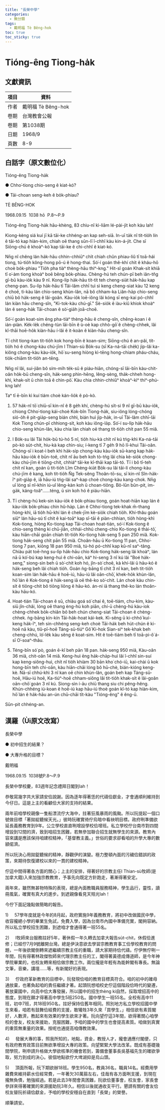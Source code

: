 ```yaml
---
title: "長榮中學"
categories:
  - 無分類
tags:
  - 戴明福 Tè Bêng-hok
toc: true
toc_sticky: true
---
```


# Tióng-êng Tiong-ha̍k

## 文獻資訊

| 項目 | 資料 |
|---|---|
| 作者 | 戴明福 Tè Bêng-hok |
| 卷期 | 台灣教會公報 |
| 卷期 | 第1038期 |
| 日期 | 1968/9 |
| 頁數 | 8-9 |

## 白話字（原文數位化）

Tióng-êng Tiong-ha̍k

● Chho͘-tiong chio-seng ê kiat-kó?

● Tāi-choan seng-keh ê bo̍k-phiau?

TÈ BÊNG-HOK

1968.09.15  1038 hō  P.8～P.9

Tióng-êng Tiong-ha̍k hāu-khèng, 83 chiu-nî kì-liām lé-pài-ji̍t koh kàu lah!

Kiong-kèng siá kuí jī kā tāi-ke chhéng-an kap seh-siā. In-uī ta̍k nî tit-tio̍h lín ê tāi-tó kap hiàn-kim, chiah oē thang sūn-lī î-chhî kàu kin-á-ji̍t. Che sī Siōng-chú ê khoàⁿ-kò͘ kap tāi-ke ê chi-chhî ê kiat-kó.

Nn̄g nî chêng lán ha̍k-hāu chhin-chhiūⁿ chi̍t chiah chûn phiau-liû tī toā-hái tiong, tú-tio̍h kông-hong pō-ú ê hong-thai. Só͘-í goán thê-khí chi̍t ê kháu-hō choè bo̍k-phiau "Tio̍h pha tiàⁿ thèng-hāu thiⁿ-kng." Hit-sî goán Khak-si̍t khiā tī o͘-àm tiong khoàⁿ boē bêng bo̍k-phiau. Chèng-hú teh chún-pī beh iân-tn̂g gī-bū kàu-io̍k kàu 9 nî. Kong-li̍p ha̍k-hāu ti̍t-ti̍t teh cheng-sia̍t ha̍k-hāu kap cheng-pan. Su-li̍p ha̍k-hāu tī Tâi-lâm chhī tuì sì keng cheng-siat kàu 12 keng ê choē, tì-kàu lán chio-seng khùn-lân, nā bô chham-ka Liân-ha̍p chio-seng chiū bô ha̍k-seng ê lâi-goân. Kàu-io̍k loē-iông lâi kóng sī eng-kai pó-chhî lán kiàn hāu cheng-sîn, "Ki-tok-kàu chú-gī." Sè-sio̍k ê iàu-kiû khiok khoàⁿ lán ê seng-ha̍k Tāi-choan ê sò͘-gia̍h joā-choē.

Só͘-í goán koat-sim ēng pha-tiàⁿ thèng-hāu ê cheng-sîn, chēng-koan i ê ián-piàn. Ke̍k-le̍k chéng-tùn lāi-bīn ê ù-oè kap chhò-gō͘ ê chèng-chhek, lâi kî-thāi hoē-ho̍k kiàn-hāu í-lâi ê it-koàn ê kiàn-hāu cheng-sîn.

Tī chit tiong-kan tit-tio̍h kok hong-bīn ê koan-sim; Siōng-chú ê an-pâi, tit-tio̍h hó ê chong-kàu chú-jīm I Thian-sù Bo̍k-su (sī Ka-ná-tāi che̍k) ji̍p-lâi ka-kiông chong-kàu kàu-io̍k, hō͘ su-seng hiòng kì-tēng hong-chiam pháu-cháu, tio̍k-chiām tit-tio̍h an-tēng.

Nn̄g nî lâi, sui-jiân bô sím-mi̍h te̍k-sû ê piáu-hiān, chóng-sī lāi-bīn kàu-chit-oân ho̍k-bū cheng-sîn, ha̍k-seng phìn-hēng, lêng-sèng, tha̍k-chheh hong-khì, khak-si̍t ū chin toā ê chìn-pō͘. Kàu chia chhin-chhiūⁿ khoàⁿ-kìⁿ thiⁿ-phú-kng lah!

Taⁿ tī ē-bīn kì kuí tiám choè kán-lio̍k ê pò-kò.

1) 57 ha̍k-nî tō͘ chiū-sī kin-nî ê 8 ge̍h khí, chèng-hú si̍t-si 9 nî gī-bū kàu-io̍k, chiong Chho͘-tiong kái-choè Kok-bîn Tiong-ha̍k, siu-iông lóng-chóng sió-o̍h ê pit-gia̍p-seng bián chhì, bián huì ji̍p-ha̍k, in-uī Tâi-lâm chhī-lāi Kok Tiong chún-pī chhiong-si̍t, koh kàu iông-la̍p. Só͘-í su-li̍p ha̍k-hāu chio-seng khùn-lân, kàu chia lán chiah oē thang tit-tio̍h chi̍t pan 55 miâ.

2) I Bo̍k-su lâi Tâi ho̍k-bū tú-hó 5 nî, tio̍h hiu-kà chi̍t nî kú tńg-khì Ka-ná-tāi pò-kò su̍t-chit, hiu-kà kap chìn-siu; í-keng tī 7 ge̍h 9 hō lī-khui Tâi-oân. Chóng-sī i koat-ì beh khì ha̍k-si̍p chong-kàu kàu-io̍k sū-kang kap ha̍k-hāu kàu-io̍k ê būn-toê, chi̍t nî āu beh koh tò-tńg lâi chia kè-sio̍k chong-kàu chú-jīm ê tiōng-chit, chhiáⁿ tāi-ke kî-thāi kap tāi-tó. Tī i bô tī-teh chi̍t nî kan, goán ū tit-tio̍h Lîm Chèng-kia̍t Bo̍k-su lâi tāi-lí chong-kàu chú-jīm ê kang, koh tit-tio̍h N̂g Tek-sêng Thoân-tō-su, sī kin-nî Sîn-ha̍k-īⁿ pit-gia̍p ê, iā hāu-iú tńg-lâi saⁿ-kap choè chong-kàu kang-chok. Nn̄g uī lóng sī nî-khin iú-uî lêng-kàn koh ū choan-tiông. Bô-lūn bûn-pit, im-ga̍k, káng-toâⁿ......téng, ū sin koh hó ê piáu-hiān.

3) Tī chèng-hú kek-sin kàu-io̍k ê bo̍k-phiau tiong, goán hoat-hiān kap lán ê kàu-io̍k bo̍k-phiau chin hû-ha̍p. Lán ê Chho͘-tiong tek-khak m̄-thang hòng-khì, iā tio̍h hū-khí lán ê chek-jīm kè-sio̍k chiah tio̍h. Khí-thâu goán siūⁿ lán hāu-sú tī chit ê kai-toāⁿ kap sî-tāi ê piàn-chhian, tio̍h hòng-khì Kok-tiong, hiòng Ko-tiong kap Tāi-choan hoat-tián, só͘-í Kok-tiong ê chio-seng thèng ki chū-jiân, chhái-chhú cheng-chio Ko-tiong ê thài-tō͘, kàu hiān-chāi goān chiah tit-tio̍h Ko-tiong ha̍k-seng 5 pan 250 miâ. Kok-tiong ha̍k-seng chi̍t pān 55 miâ. Choân-hāu ū Ko-tiong 11 pan, Chho͘-tiong 7 pan, kiōng 18 pan 950 miâ, tú-hó pó-chhî kap kū-nî saⁿ-tâng. Chiàu pa̍t toē-hng su-li̍p ha̍k-hāu chio Kok-tiong ha̍k-seng lâi khoàⁿ, lán nā ū kó͘-bú kap keng-huì ê chi-oān, káⁿ hi-seng 3 nî kú lâi "Boé ha̍k-seng," siong-sìn beh ū sò͘-chit koh hó, jîn-sò͘ choē, kà khí-lâi ū hāu-kó ê ha̍k-seng beh lâi chiah tio̍h. Goán ǹg-bāng tī chit 3 nî kan, beh tit-tio̍h koan-sim lán ha̍k-hāu ê hoē-iú, hāu-iú lâi oān-chō͘, khek-ho̍k khùn-lân, hō͘ lán ê Kok-tiong ê ha̍k-seng iā oē thê-ko sò͘-chit. Lán choè kàu chin-si̍t ê tiōng-chit bô tiōng liōng ê hāu-kó. án-ni iā thang thê-ko lán thoân-kàu hāu-kó.

4) Hoat-tián Tāi-choan ê sū, chiàu goá só͘ chai ê, toē-tiám, chu-kim, kàu-siū jîn-châi, lóng oē thang èng-hù koh piān, chí-ū chèng-hú kàu-iok chèng-chhek bo̍k-chiân bô beh chún cheng-siat Tāi-choan ê chèng-chhek. ǹg-bāng kín-kín Tāi-ha̍k-hoat kái-kek. Kì-sêng ū ki-chhó͘ kuí-keng ha̍k-īⁿ, teh sin-chhéng seng-keh choè Tāi-ha̍k beh hu̍t-chún ê ki-hoē nā kàu, tiû-pī-hoē Táng-sū-tiúⁿ Gô͘ Ki-hok Sian-siⁿ tek-khak beh cheng-chhú, ló͘-le̍k kàu sêng ê koat-sim. Hit ê toē-tiám beh tī toā-pi-ô͘ á-sī O͘-soaⁿ-thâu.

5) Téng-bīn só͘ pò, goán ē-kî beh pān 18 pan. ha̍k-seng 950 miâ, Kàu-oân 36 miâ, chit-oân 14 miâ. Keng-huì ēng ha̍k-cha̍p-huì lâi î-chhî sin-suí kap keng-siông-huì, chi̍t nî tio̍h khiàm 30 bān kho͘ chó-iū, kai-chài ū kok hong-bīn teh chi-oān, kàu hiān-chāi lóng bô hū-chè, bián-kióng keng-kè. Nā-sī chhú-khì 3 nî kan oē chin khùn-lân, goán beh kap Táng-sū-hoē, Hāu-iú hoē, Ka-tiúⁿ-hoē chham-siông lâi tit-tio̍h khak-si̍t ê lâi-goân oān-chō͘ goán 3 nî kú. Siong-sìn í-āu chiū thang siu chi pêng-hêng. Khún-chhéng iú-koan ê hoē-iú kap hāu-iú thoè goán kî-tó kap hiàn-kim, hō͘ lán ê ha̍k-hāu an-ún chū-chāi ti̍t-kàu "Tióng-êng" ê êng-ū.

Sūn-pit chhéng-an.

## 漢羅（Ùi原文改寫）

長榮中學

● 初中招生的結果？

● 大專升格的目標？

戴明福

1968.09.15  1038號P.8～P.9

長榮中學校慶，83週年記念禮拜日閣到lah！

恭敬寫幾字共大家請安佮說謝。因為逐年得著恁的代禱佮獻金，才會通順利維持到今仔日。這是上主的看顧佮大家的支持的結果。

兩年前咱學校親像一隻船漂流佇大海中，拄著狂風暴雨的風颱。所以阮提起一個口號做目標「著拋綻聽候天光。」彼時阮確實徛佇烏暗中看袂明目標。政府咧準備欲延長義務教育到9年。公立學校直直咧增設學校佮增班。私立學校佇台南市對四間增設到12間的濟，致到咱招生困難，若無參加聯合招生就無學生的來源。教育內容來講是應該保持咱建校精神，「基督教主義。」世俗的要求卻看咱的升學大專的數額偌濟。

所以阮決心用拋錠聽候的精神，靜觀伊的演變。極力整頓內面的污穢佮錯誤的政策，來期待恢復建校以來的一貫的建校精神。

佇這中間得著各方面的關心；上主的安排，得著好的宗教主任I Thian-sù牧師(是加拿大籍)入來加強宗教教育，予事先向既定方針跑走，著漸得著安定。

兩年來，雖然無甚物特殊的表現，總是內面教職員服務精神，學生品行，靈性，讀冊風氣，確實有真大的進步。到遮親像看見天殕光lah！

今佇下面記幾點做簡略的報告。

1)     57學年度就是今年的8月起，政府實施9年義務教育，將初中改做國民中學，收容攏總小學的畢業生免試，免費入學，因為台南市內國中準備充實，閣夠容納。所以私立學校招生困難，到遮咱才會通得著一班55名。

2)     I牧師來台服務拄好5年，著休假一年久轉去加拿大報告su̍t-chit，休假佮進修；已經佇7月9號離開台灣。總是伊決意欲去學習宗教教育事工佮學校教育的問題，一年後欲閣倒轉來遮繼續宗教主任的重職，請大家期待佮代禱。佇伊無佇咧一年間，阮有得著林政傑牧師來代理宗教主任的工，閣得著黃德成傳道師，是今年神學院畢業的，也校友轉來相佮做宗教工作。兩位攏是年輕有為能幹閣有專長。無論文筆，音樂，講壇......等，有新閣好的表現。

3)     佇政府革新教育的目標中，阮發現佮咱的教育目標真符合。咱的初中的確毋通放棄，也著負起咱的責任繼續才著。起頭阮想咱校史佇這個階段佮時代的變遷，著放棄國中，向高中佮大專發展，所以國中的招生thèng ki自然，採取增招高中的態度，到現在願才得著高中學生5班250名。國中學生一班55名。全校有高中11班，初中7班，共18班950名，拄好保持佮舊年相同。照別地方私立學校招國中學生來看，咱若有鼓舞佮經費的支援，敢犧牲3年久來「買學生，」相信欲有素質閣好，人數濟，教起來有效果的學生欲來才著。阮向望佇這3年間，欲得著關心咱學校的會友，校友來援助，克服困難，予咱的國中的學生也會提高素質。咱做到真實的重質無重量的效果。按呢也通提高咱傳教效果。

4)     發展大專的事，照我所知的，地點，資金，教授人才，攏會通應付閣便，只有政府教育政策目前無欲準增設大專的政策。向望緊緊大學法改革。既成有基礎幾間學院，咧申請升格做大學欲核準的機會若到，籌備會董事長吳基福先生的確欲爭取，努力到成的決心。彼個地點欲佇大埤湖抑是烏山頭。

5)     頂面所報，阮下期欲辦18班。學生950名，教員36名，職員14名。經費用學雜費來維持薪水佮經常費，一年著欠30萬箍左右，佳哉有各方面咧支援，到現在攏無負債，勉強經過。若是此去3年間會真困難，阮欲佮董事會，校友會，家長會參詳來得著確實的來源援助阮3年久。相信以後就通收支平行。懇請有關的會友佮校友替阮祈禱佮獻金，予咱的學校安穩自在直到「長榮」的榮譽。

順筆請安。

